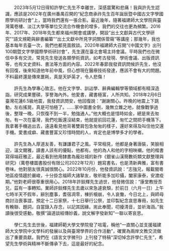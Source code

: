 <!--博學又懷仁：紀念許學仁先生--!>

　　2023年5月12日得知許學仁先生不幸離世，深感震驚和悲痛！我與許先生認識，應該是2002年在廣州番禺召開的“紀念商承祚先生百年誕辰暨中國古文字學國際學術研討會”上，當時我們還有一張合影。最近幾年，隨著福建師大文學院與臺灣萬卷樓、淡江大學等單位交流合作機會的增多，我們的交往也更為頻繁。2016年、2017年、2018年先生都來福州開會或講學，開設“出土文獻與古代文學研究”“語文規範與辭書編纂”“出土文獻中所見字詞關係管窺”等講座；那幾年，我也基本每年去臺一次，我們也都見面敘談。2020年福建師大召開“《中國文字》出刊100期暨文字學國際學術研討會”，先生還在臺北會場主持會議。平時我們也在微信中多有交流，常見先生發送各類學術資訊，如考古發現、學術會議、出版資訊等，也有文史資料、書法等方面的內容。2022年春節我發資訊問候許先生，他沒有回復，後來知道他年前中風，但心想現在醫療技術發達，應該不會有大的問題。不料最終還是傳來噩耗，真是天妒英才，令人悲傷！<br><br>
  
　　許先生為學專心致志。他在文字學、訓詁學、辭典編輯學等領域都有精深造詣，研究成果豐碩，享譽海內外。他愛書，藏書極富，人所共知。2018年2月6日臺灣花蓮6.5級地震，我發資訊問安，他回復說：“謝謝關心。昨晚的地震上下跳動，左右搖晃，真是可怕極了。……家中圖書全倒，幾無立錐之地，就像戰爭過後，整理一晚，只恢復不到一半，勉強通人。”他大概也是惜時如金，總是來去匆匆。有一次在臺灣，我們吃飯還沒結束，他就提前回花蓮，匆忙之間把手機落下。我拿著手機追出去，遠遠看見他背著雙肩包急匆匆的樣子，還好來得及叫住他交還手機。愛書成癖、藏書豐富又珍惜時間的人，肯定也是博學多才的學者。<br><br>
  
　　許先生為人厚道友善，有謙謙君子之風。平常相見，他都是身著唐裝，笑臉相迎，溫文爾雅，讀書人該有的優點，他都有。他的為人和他的字相映襯。他的楷書寫得端莊雅正，最近看到他用隸書為龐壯城的新作《銀雀山漢簡數術類文獻整理與研究》（萬卷樓圖書股份有限公司2022年12月）題寫書名，也是清新典雅，富有書卷味。他對朋友很真誠很關心。2022年10月份，他發資訊說：“志強兄，報載閩粵地區疫情趨於嚴峻，十分掛念福師大諸摯友，敬祈能多加珍攝，闔家康泰，安渡疫期。”他對老師很尊重很用心。2018年許錟輝先生過世，他發微信說：“康堂教授吾兄，茲有一事轉知。業師許錟輝先生去歲以來急遽衰頽，於前日（六月一日）上午七時半天不假年，辭別塵事，耆宿凋零，棟折榱崩，令人哀慟，今日北上，與師母商討治喪事誼，預定十二日家祭，十七日舉行公祭，並印製紀念哀思專冊，如先生有輓聯、題詞，自當錄入存念，以記其因緣。耑此奉聞，叨擾清音，並祈海涵。”我讀後很受感動，敬撰“論道談經傳妙義，說文解字發新知”一聯以寄哀思。<br><br>
  
　　學仁先生去世後，福建師範大學文學院發了唁電，稱他“一直關心並支援福建師大文學院中文學科的發展以及與臺灣學界的合作活動”，確實為兩岸文教交流做出了重要貢獻。我們在《語言文字微刊》上刊發了特稿“深切悼念許學仁先生”，希望先生學術與精神不斷傳承下去，這是最好的紀念。
